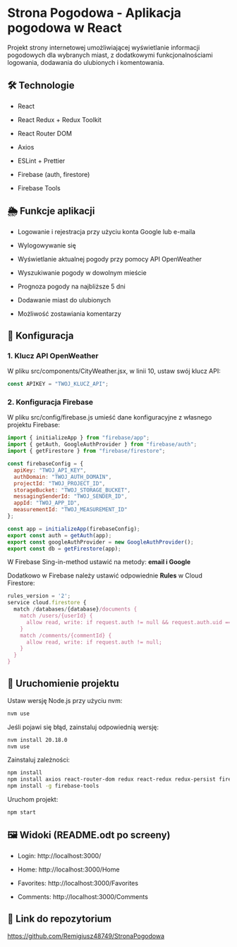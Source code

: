 # Strona Pogodowa - Aplikacja pogodowa w React
Projekt strony internetowej umożliwiającej wyświetlanie informacji pogodowych dla wybranych miast, z dodatkowymi funkcjonalnościami logowania, dodawania do ulubionych i komentowania.

## 🛠 Technologie
- React

- React Redux + Redux Toolkit

- React Router DOM

- Axios

- ESLint + Prettier

- Firebase (auth, firestore)

- Firebase Tools

## 🌦 Funkcje aplikacji
- Logowanie i rejestracja przy użyciu konta Google lub e-maila

- Wylogowywanie się

- Wyświetlanie aktualnej pogody przy pomocy API OpenWeather

- Wyszukiwanie pogody w dowolnym mieście

- Prognoza pogody na najbliższe 5 dni

- Dodawanie miast do ulubionych

- Możliwość zostawiania komentarzy

## 🔧 Konfiguracja
### 1. Klucz API OpenWeather
W pliku src/components/CityWeather.jsx, w linii 10, ustaw swój klucz API:

```js
const APIKEY = "TWOJ_KLUCZ_API";
```
### 2. Konfiguracja Firebase
W pliku src/config/firebase.js umieść dane konfiguracyjne z własnego projektu Firebase:

```js
import { initializeApp } from "firebase/app";
import { getAuth, GoogleAuthProvider } from "firebase/auth";
import { getFirestore } from "firebase/firestore";

const firebaseConfig = {
  apiKey: "TWOJ_API_KEY",
  authDomain: "TWOJ_AUTH_DOMAIN",
  projectId: "TWOJ_PROJECT_ID",
  storageBucket: "TWOJ_STORAGE_BUCKET",
  messagingSenderId: "TWOJ_SENDER_ID",
  appId: "TWOJ_APP_ID",
  measurementId: "TWOJ_MEASUREMENT_ID"
};

const app = initializeApp(firebaseConfig);
export const auth = getAuth(app);
export const googleAuthProvider = new GoogleAuthProvider(); 
export const db = getFirestore(app);
```
W Firebase Sing-in-method ustawić na metody: __email i Google__

Dodatkowo w Firebase należy ustawić odpowiednie __Rules__ w Cloud Firestore:

```js
rules_version = '2';
service cloud.firestore {
  match /databases/{database}/documents {
    match /users/{userId} {
      allow read, write: if request.auth != null && request.auth.uid == userId;
    }
    match /comments/{commentId} {
      allow read, write: if request.auth != null;
    }
  }
}
```
## 🚀 Uruchomienie projektu
Ustaw wersję Node.js przy użyciu nvm:

```bash
nvm use
```
Jeśli pojawi się błąd, zainstaluj odpowiednią wersję:

```bash
nvm install 20.18.0
nvm use
```
Zainstaluj zależności:

```bash
npm install
npm install axios react-router-dom redux react-redux redux-persist firebase
npm install -g firebase-tools
```
Uruchom projekt:

```bash
npm start
```
## 🖼️ Widoki (README.odt po screeny)
- Login: http://localhost:3000/

- Home: http://localhost:3000/Home

- Favorites: http://localhost:3000/Favorites

- Comments: http://localhost:3000/Comments

## 🔗 Link do repozytorium
https://github.com/Remigiusz48749/StronaPogodowa
